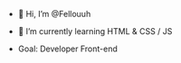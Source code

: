 - 👋 Hi, I’m @Fellouuh

- 🌱 I’m currently learning HTML & CSS / JS
 
- Goal: Developer Front-end


<!---
Fellouuh/Fellouuh is a ✨ special ✨ repository because its `README.md` (this file) appears on your GitHub profile.
You can click the Preview link to take a look at your changes.
--->
